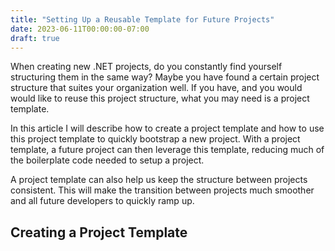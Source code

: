 ```yaml
---
title: "Setting Up a Reusable Template for Future Projects"
date: 2023-06-11T00:00:00-07:00
draft: true
---
```


When creating new .NET projects, do you constantly find yourself structuring them in the same way? Maybe you have found a certain project structure that suites your organization well. If you have, and you would would like to reuse this project structure, what you may need is a project template.

In this article I will describe how to create a project template and how to use this project template to quickly bootstrap a new project. With a project template, a future project can then leverage this template, reducing much of the boilerplate code needed to setup a project. 

A project template can also help us keep the structure between projects consistent. This will make the transition between projects much smoother and all future developers to quickly ramp up.

## Creating a Project Template

